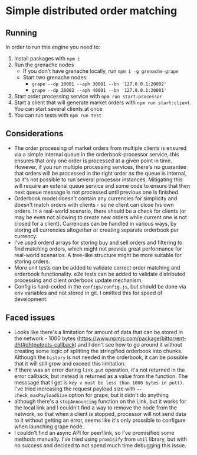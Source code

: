 # Simple distributed order matching

## Running

In order to run this engine you need to: 
1. Install packages with `npm i`
2. Run the grenache nodes
   - If you don't have grenache locally, run `npm i -g grenache-grape`
   - Start two grenache nodes:
     - `grape --dp 20001 --aph 30001 --bn '127.0.0.1:20002'`
     - `grape --dp 20002 --aph 40001 --bn '127.0.0.1:20001'`
3. Start order processing service with `npm run start:processor`
4. Start a client that will generate market orders with `npm run start:client`. You can start several clients at once
5. You can run tests with `npm run test`

## Considerations

- The order processing of market orders from multiple clients is ensured via a simple internal queue in the orderbook-processor service, this ensures that only one order is processed at a given point in time. However, if you run multiple processing services, there's no guarantee that orders will be processed in the right order as the queue is internal, so it's not possible to run several processor instances. Mitigating this will require an extenal queue service and some code to ensure that then next queue message is not processed until previous one is finished.
- Orderbook model doesn't contain any currencies for simplicity and doesn't match orders with clients - so ne client can close his own orders. In a real-world scenario, there should be a check for clients (or may be even not allowing to create new orders while current one is not closed for a client). Currencies can be handled in various ways, by storing all currencies altogether or creating separate orderbook per currency.
- I've used orderd arrays for storing buy and sell orders and filtering to find matching orders, which might not provide great performance for real-world scenarios. A tree-like structure might be more suitable for storing orders.
- More unit tests can be added to validate correct order matching and orderbook functionality. e2e tests can be added to validate distributed processing and client orderbook update mechanism.
- Config is hard-coded in the `configs/config.js`, but should be done via env variables and not stored in git. I omitted this for speed of development.

## Faced issues

- Looks like there's a limitation for amount of data that can be stored in the network - 1000 bytes (https://www.npmjs.com/package/bittorrent-dht#dhtputopts-callback) and I don't see how to go around it without creating some logic of splitting the stringified orderbook into chunks. Although the `history` is not needed in the orderbook, it can be possible that it will still grow and exceed this limitation.
- If there was an error during `link.put` operation, it's not returned in the error callback, but instead is returned as a value from the function. The messsage that I get is `key v must be less than 1000 bytes in put()`. I've tried increasing the request payload size with `--check_maxPayloadSize` option for grape, but it didn't do anything
- although there's a `stopAnnouncing` function on the Link, but it works for the local link and I couldn't find a way to remove the node from the network, so that when a client is stopped, processor will not send data to it without getting an error, seems like it's only prossible to configure when launching grape node.
- I couldn't find an async API for peer\link, so I've promisified some methods manually. I've tried using `promisify` from `util` library, but with no success and decided to not spend much time debugging this issue.
